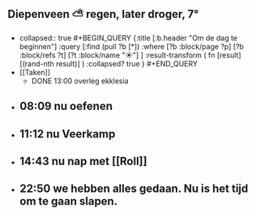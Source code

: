 ## Diepenveen ⛅ regen, later droger, 7°
- collapsed:: true
  #+BEGIN_QUERY 
  {:title [:b.header "Om de dag te beginnen"]
   :query [:find (pull ?b [*])
     :where 
       [?b :block/page ?p]
       [?b :block/refs ?t]
       [?t :block/name "☀️"]
   ]
   :result-transform ( fn [result] [(rand-nth result)] )
   :collapsed? true
  }
  #+END_QUERY
- [[Taken]]
	- DONE 13:00 overleg ekklesia
- ## 08:09 nu oefenen
- ## 11:12 nu Veerkamp
- ## 14:43 nu nap met [[Roll]]
- ## 22:50 we hebben alles gedaan. Nu is het tijd om te gaan slapen.